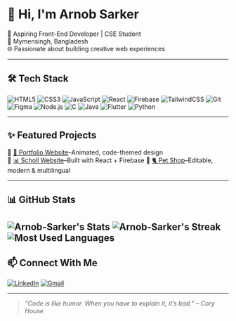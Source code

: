 # 👋 Hi, I'm Arnob Sarker

🚀 Aspiring Front-End Developer | CSE Student  
📍 Mymensingh, Bangladesh  
🌐 Passionate about building creative web experiences  

---

## 🛠️ Tech Stack
![HTML5](https://img.shields.io/badge/HTML5-E34F26?style=flat&logo=html5&logoColor=white)
![CSS3](https://img.shields.io/badge/CSS3-1572B6?style=flat&logo=css3&logoColor=white)
![JavaScript](https://img.shields.io/badge/JavaScript-F7DF1E?style=flat&logo=javascript&logoColor=black)
![React](https://img.shields.io/badge/React-20232A?style=flat&logo=react&logoColor=61DAFB)
![Firebase](https://img.shields.io/badge/Firebase-ffca28?style=flat&logo=firebase&logoColor=black)
![TailwindCSS](https://img.shields.io/badge/TailwindCSS-38B2AC?style=flat&logo=tailwind-css&logoColor=white)
![Git](https://img.shields.io/badge/Git-F05032?style=flat&logo=git&logoColor=white)
![Figma](https://img.shields.io/badge/Figma-F24E1E?style=flat&logo=figma&logoColor=white)
![Node.js](https://img.shields.io/badge/Node.js-339933?style=flat&logo=nodedotjs&logoColor=white)
![C](https://img.shields.io/badge/C-00599C?style=flat&logo=c&logoColor=white)
![Java](https://img.shields.io/badge/Java-007396?style=flat&logo=java&logoColor=white)
![Flutter](https://img.shields.io/badge/Flutter-02569B?style=flat&logo=flutter&logoColor=white)
![Python](https://img.shields.io/badge/Python-3776AB?style=flat&logo=python&logoColor=white)

---


## ✨ Featured Projects
🔹 [🔗 Portfolio Website](portfolio-arnob.vercel.app)–Animated, code-themed design  
🔹 [📊 Scholl Website](arnob-sarker19.github.io/school/)–Built with React + Firebase 
🔹 [🐈 Pet Shop](arnob-sarker19.github.io/pet-shop/)–Editable, modern & multilingual  



---

## 📊 GitHub Stats
![Arnob-Sarker's Stats](https://github-readme-stats.vercel.app/api?username=Arnob-Sarker19&theme=blueberry&show_icons=true&hide_border=false&count_private=true)
![Arnob-Sarker's Streak](https://github-readme-streak-stats.herokuapp.com/?user=Arnob-Sarker19&theme=blueberry&hide_border=false) 
![Most Used Languages](https://github-readme-stats.vercel.app/api/top-langs/?username=Arnob-Sarker19&theme=vue-dark&show_icons=true&hide_border=false&layout=compact)
---

## 📫 Connect With Me
[![LinkedIn]([https://img.shields.io/badge/LinkedIn-blue?style=flat&logo=linkedin&logoColor=white)](https://linkedin.com/in/yourprofile](https://www.linkedin.com/in/arnob-sarker-a0186866s/))
[![Gmail](https://img.shields.io/badge/Gmail-red?style=flat&logo=gmail&logoColor=white)](mailto:sarkerarnobsarker21@gmail.com)

---

> *“Code is like humor. When you have to explain it, it’s bad.” – Cory House*
